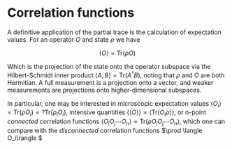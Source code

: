 # Correlation functions

A definitive application of the partial trace is the calculation of expectation values. For an operator $O$ and state $\rho$ we have

$$
\langle O\rangle = \textrm{Tr}(\rho O)
$$

Which is the projection of the state onto the operator subspace via the Hilbert-Schmidt inner product $\langle A,B\rangle = \textrm{Tr}(A^\dagger B)$, noting that $\rho$ and $O$ are both Hermitian. A full measurement is a projection onto a vector, and weaker measurements are projections onto higher-dimensional subspaces.

In particular, one may be interested in microscopic expectation values $\langle O_i\rangle = \textrm{Tr}(\rho O_i) =? \textrm{Tr}(\rho_i O_i)$,
intensive quantities $\langle\langle O\rangle\rangle = \langle \textrm{Tr}(O_i \rho)\rangle$, or n-point *connected* correlation functions $\langle O_i O_j\cdots O_n\rangle = \textrm{Tr} (\rho O_i O_j\cdots O_n)$, which one can compare with the  *disconnected* correlation functions $\prod \langle O_i\rangle $
